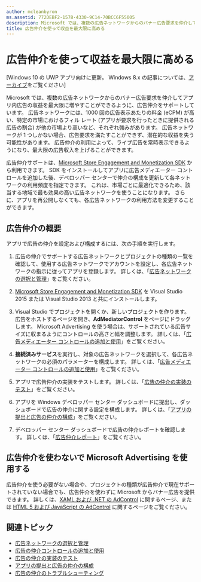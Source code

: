 ```yaml
---
author: mcleanbyron
ms.assetid: 772DEBF2-1578-4330-9C14-70BCC6F55005
description: Microsoft では、複数の広告ネットワークからのバナー広告要求を仲介してアプリ内広告の収益を最大限に増やすことができるように、広告仲介をサポートしています。
title: 広告仲介を使って収益を最大限に高める
---
```


#  広告仲介を使って収益を最大限に高める


\[Windows 10 の UWP アプリ向けに更新。 Windows 8.x の記事については、[アーカイブ](http://go.microsoft.com/fwlink/p/?linkid=619132)をご覧ください\]

Microsoft では、複数の広告ネットワークからのバナー広告要求を仲介してアプリ内広告の収益を最大限に増やすことができるように、広告仲介をサポートしています。 広告ネットワークには、1000 回の広告表示あたりの料金 (eCPM) が高い、特定の市場におけるフィル レート (アプリが要求を行ったときに提供される広告の割合) が他の市場より高いなど、それぞれ強みがあります。 広告ネットワークが 1 つしかない場合、広告要求を満たすことができず、潜在的な収益を失う可能性があります。 広告仲介の利用によって、ライブ広告を常時表示できるようになり、最大限の広告収入を上げることができます。

広告仲介サポートは、[Microsoft Store Engagement and Monetization SDK](http://aka.ms/store-em-sdk) から利用できます。 SDK をインストールしてアプリに広告メディエーター コントロールを追加した後、デベロッパー センターで仲介の構成を更新して各ネットワークの利用頻度を指定できます。 これは、市場ごとに最適化できるため、該当する地域で最も効果の高い広告ネットワークを使うことになります。 さらに、アプリを再公開しなくても、各広告ネットワークの利用方法を変更することができます。

## 広告仲介の概要


アプリで広告の仲介を設定および構成するには、次の手順を実行します。

1.  広告の仲介でサポートする広告ネットワークとプロジェクトの種類の一覧を確認して、使用する広告ネットワークでアカウントを設定し、各広告ネットワークの指示に従ってアプリを登録します。 詳しくは、「[広告ネットワークの選択と管理](select-and-manage-your-ad-networks.md)」をご覧ください。

2.  [Microsoft Store Engagement and Monetization SDK](http://aka.ms/store-em-sdk) を Visual Studio 2015 または Visual Studio 2013 と共にインストールします。

3.  Visual Studio でプロジェクトを開くか、新しいプロジェクトを作ります。 広告をホストするページを開き、**AdMediatorControl** をページにドラッグします。 Microsoft Advertising を使う場合は、サポートされている広告サイズに収まるようにコントロールの高さと幅を調整します。 詳しくは、「[広告メディエーター コントロールの追加と使用](add-and-use-the-ad-mediator-control.md)」をご覧ください。

4.  **接続済みサービス**を実行し、対象の広告ネットワークを選択して、各広告ネットワークの必須のパラメーターを構成します。 詳しくは、「[広告メディエーター コントロールの追加と使用](add-and-use-the-ad-mediator-control.md)」をご覧ください。

5.  アプリで広告仲介の実装をテストします。 詳しくは、「[広告の仲介の実装のテスト](test-your-ad-mediation-implementation.md)」をご覧ください。

6.  アプリを Windows デベロッパー センター ダッシュボードに提出し、ダッシュボードで広告の仲介に関する設定を構成します。 詳しくは、「[アプリの提出と広告の仲介の構成](submit-your-app-and-configure-ad-mediation.md)」をご覧ください。

7.  デベロッパー センター ダッシュボードで広告の仲介レポートを確認します。 詳しくは、「[広告仲介レポート](https://msdn.microsoft.com/library/windows/apps/mt148521)」をご覧ください。

## 広告仲介を使わないで Microsoft Advertising を使用する


広告仲介を使う必要がない場合や、プロジェクトの種類が広告仲介で現在サポートされていない場合でも、広告仲介を使わずに Microsoft からバナー広告を提供できます。 詳しくは、[XAML および .NET の AdControl](https://msdn.microsoft.com/library/mt313186.aspx) に関するページ、または [HTML 5 および JavaScript の AdControl](https://msdn.microsoft.com/library/mt313130.aspx) に関するページをご覧ください。

## 関連トピック

* [広告ネットワークの選択と管理](select-and-manage-your-ad-networks.md)
* [広告の仲介コントロールの追加と使用](add-and-use-the-ad-mediator-control.md)
* [広告の仲介の実装のテスト](test-your-ad-mediation-implementation.md)
* [アプリの提出と広告の仲介の構成](submit-your-app-and-configure-ad-mediation.md)
* [広告の仲介のトラブルシューティング](troubleshoot-ad-mediation.md)
 

 


<!--HONumber=May16_HO2-->


